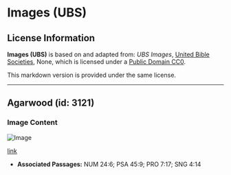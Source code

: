 # Images (UBS)

## License Information

**Images (UBS)** is based on and adapted from: _UBS Images_, [United Bible Societies](https://unitedbiblesocieties.org/), None, which is licensed under a [Public Domain CC0](https://creativecommons.org/public-domain/cc0/).

This markdown version is provided under the same license.



--------------------------------

## Agarwood (id: 3121)

### Image Content

![Image](https://cdn.aquifer.bible/aquifer-content/resources/Media/WEB-0017_agarwood.jpg)

[link](https://cdn.aquifer.bible/aquifer-content/resources/Media/WEB-0017_agarwood.jpg)

* **Associated Passages:** NUM 24:6; PSA 45:9; PRO 7:17; SNG 4:14

